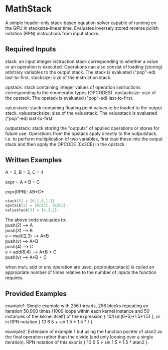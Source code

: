 # MathStack

A simple header-only stack-based equation solver capable of running on the GPU in stacksize-linear time. Evaluates inversely stored reverse polish notation (RPN) instructions from input stacks.

## Required Inputs

stack: an input integer instruction stack corresponding to whether a value or an operation is executed. Operations can also consist of loading (storing) arbitrary variables to the output stack. The stack is evaluated ("pop"-ed) last-to-first.
stacksize: size of the instruction stack.

opstack: stack containing integer values of operation instructions corresponding to the enumerator types (OPCODES).
opstacksize: size of the opstack. The opstack is evaluated ("pop"-ed) last-to-first.

valuestack: stack containing floating point values to be loaded to the output stack.
valuestacksize: size of the valuestack. The valuestack is evaluated ("pop"-ed) last-to-first.

outputstack: stack storing the "outputs" of applied operations or stores for future use. Operations from the opstack apply directly to the outputstack.  I.e. to perform multiplication of two variables, first load these into the output stack and then apply the OPCODE (0x3CE) in the opstack.

## Written Examples

A = 2, B = 3, C = 4

expr = A \* B + C

expr(RPN): AB\*C+

```cpp
stack[5] = {0,1,0,1,1}
opstack[2] = {0x3CC, 0x3CE};
valuestack[3] = {4,3,2};
```

The above code evaluates to:  
push(2)  --> A  
push(3)  --> B  
v = mult(2,3) --> A\*B  
push(v) --> A\*B  
push(4) --> C  
v = add(6,4) --> A\*B + C  
push(v) --> A\*B + C  

when mult, add or any operation are used, pop(outputstack) is called an appropriate number of times relative to the number of inputs the function requires.

## Provided Examples

example1: Simple example with 256 threads, 256 blocks repeating an iteration 50,000 times (1000 loops within each kernel instance and 50 instances of the kernel itself) of the expression { 10/(sin(6+5)\*1.5\*1.5) }, or in RPN notation { 10 6 5 + sin 1.5 \* 1.5 \*  / }.

example2: Extension of example 1 but using the function pointer of atan2 as the final operation rather than the divide (and only looping over a single iteration). RPN notation of this expr is { 10 6 5 + sin 1.5 \* 1.5 \*  atan2 }.
